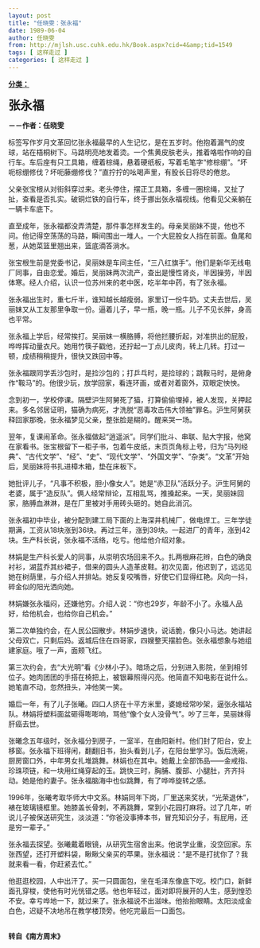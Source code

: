 ```yaml
---
layout: post
title: "任晓雯：张永福"
date: 1989-06-04
author: 任晓雯
from: http://mjlsh.usc.cuhk.edu.hk/Book.aspx?cid=4&amp;tid=1549
tags: [ 这样走过 ]
categories: [ 这样走过 ]
---
```


<div style="margin: 15px 10px 10px 0px;">
<div>
<span id="ctl00_ContentPlaceHolder1_chapter1_SubjectLabel" style="font-weight:bold;text-decoration:underline;">
   分类：
  </span>
</div>
<p>
<strong>
<font size="5">
    张永福
   </font>
</strong>
</p>
<p>
<strong>
   －－作者：任晓雯
  </strong>
</p>
<p>
  标签写作岁月文革回忆张永福最早的人生记忆，是在五岁时。他抱着漏气的皮球，站在梧桐树下。马路明亮地发着烫。一个焦黄皮肤老头，推着咯啦作响的自行车。车后座有只工具箱，缠着棕绳，悬着硬纸板，写着毛笔字“修棕绷”。“坏呃棕绷修伐？坏呃藤绷修伐？”直拧拧的吆喝声里，有股长日将尽的倦怠。
 </p>
<p>
  父亲张宝根从对街斜穿过来。老头停住，摆正工具箱，多缠一圈棕绳，又扯了扯，查看是否扎实。破铜烂铁的自行车，终于挪出张永福视线。他看见父亲躺在一辆卡车底下。
 </p>
<p>
  直至成年，张永福都没弄清楚，那件事怎样发生的。母亲吴丽妹不提，他也不问。他记得空荡荡的马路，瞬间围出一堆人。一个大屁股女人挡在前面。鱼尾和葱，从她菜篮里翘出来，篮底滴答淌水。
 </p>
<p>
  张宝根生前是党委书记，吴丽妹是车间主任，“三八红旗手”。他们是新华无线电厂同事，自由恋爱。婚后，吴丽妹两次流产，查出是慢性肾炎，半因操劳，半因体寒。经人介绍，认识一位苏州来的老中医，吃半年中药，有了张永福。
 </p>
<p>
  张永福出生时，重七斤半，谁知越长越瘦弱。家里订一份牛奶。丈夫去世后，吴丽妹又从工友那里争取一份。逼着儿子，早一瓶，晚一瓶。儿子不见长胖，身高也平常。
 </p>
<p>
  张永福上学后，经常挨打。吴丽妹一横胳膊，将他拦腰折起，对准拱出的屁股，哗哗挥动量衣尺。她用竹筷子戳他，还拧起一丁点儿皮肉，转上几转。打过一顿，成绩稍稍提升，很快又跌回中等。
 </p>
<p>
  张永福跟同学丢沙包时，是捡沙包的；打乒乓时，是捡球的；跳鞍马时，是俯身作“鞍马”的。他很少玩，放学回家，看连环画，或者对着窗外，双眼定怏怏。
 </p>
<p>
  念到初一，学校停课。隔壁沪生阿舅死了猫，打算偷偷埋掉，被人发现，关押起来。多名邻居证明，猫确为病死，才洗脱“恶毒攻击伟大领袖”罪名。沪生阿舅获释回家那晚，张永福梦见父亲，整张脸是糊的。醒来哭一场。
 </p>
<p>
  翌年，复课闹革命。张永福做起“逍遥派”。同学们批斗、串联、贴大字报，他窝在家看书。张宝根留下一柜子书，包着牛皮纸，末页页角标上号，归为“马列经典”、“古代文学”、“经”、“史”、“现代文学”、“外国文学”、“杂类”。“文革”开始后，吴丽妹将书扎进樟木箱，垫在床板下。
 </p>
<p>
  她批评儿子，“凡事不积极，胆小像女人”。她是“赤卫队”活跃分子。沪生阿舅的老婆，属于“造反队”。俩人经常辩论，互相乱骂，推搡起来。一天，吴丽妹回家，胳膊血淋淋，是在厂里被对手用砖头砸的。她自此消沉。
 </p>
<p>
  张永福初中毕业，被分配到建工局下面的上海深井机械厂，做电焊工。三年学徒期满，工资从18块涨到36块。再过三年，涨到39块。一起进厂的青年，涨到42块。生产科长说，张永福不活络，吃亏。他给他介绍对象。
 </p>
<p>
  林娟是生产科长爱人的同事，从崇明农场回来不久。扎两根麻花辫，白色的确良衬衫，湖蓝乔其纱裙子，借来的圆头人造革皮鞋。初次见面，他迟到了，远远见她在树荫里，与介绍人并排站。她反复咬嘴唇，好使它们显得红艳。风向一抖，碎金似的阳光洒向她。
 </p>
<p>
  林娟嫌张永福闷，还嫌他穷。介绍人说：“你也29岁，年龄不小了。永福人品好，给他机会，也给你自己机会。”
 </p>
<p>
  第二次单独约会，在人民公园散步。林娟步速快，说话脆，像只小马达。她讲起父母双亡，只剩后妈。返城后住在四哥家，四嫂整天摆脸色。张永福想象与她组建家庭。哦了一声，面颊飞红。
 </p>
<p>
  第三次约会，去“大光明”看《少林小子》。暗场之后，分别进入影院，坐到相邻位子。她肉团团的手搭在椅把上，被银幕照得闪亮。他简直不知电影在说什么。她笔直不动，忽然扭头，冲他笑一笑。
 </p>
<p>
  婚后一年，有了儿子张曦。四口人挤在十平方米里，婆媳经常吵架，逼张永福站队。林娟将塑料面盆砸得嘭嘭响，骂他“像个女人没骨气”。吵了三年，吴丽妹得肝癌去世。
 </p>
<p>
  张曦念五年级时，张永福分到房子，一室半，在曲阳新村。他们封了阳台，安上移窗。张永福下班得闲，翻翻旧书，抬头看到儿子，在阳台里学习。饭后洗碗，厨房窗口外，中年男女扎堆跳舞。林娟也在其中。她戴上全部饰品——金戒指、珍珠项链，和一块用红绳穿起的玉。跳快三时，胸脯、腹部、小腿肚，齐齐抖动。她是他的妻子。张永福脑海中也似跳舞，有了哗哗旋转之感。
 </p>
<p>
  1996年，张曦考取华师大中文系。林娟同年下岗，厂里送来奖状，“光荣退休”，裱在玻璃镜框里。她膝盖长骨刺，不再跳舞，常到小花园打麻将。过了几年，听说儿子被保送研究生，淡淡道：“你爸没事捧本书，冒充知识分子，有屁用，还是穷一辈子。”
 </p>
<p>
  张永福去探望。张曦戴着眼镜，从研究生宿舍出来。他说学业重，没空回家。东张西望，还打开塑料袋，瞅瞅父亲买的苹果。张永福说：“是不是打扰你了？我就来看一看，你赶紧去忙。”
 </p>
<p>
  他逛逛校园，人中出汗了。买一只圆面包，坐在毛泽东像底下吃。校门口，新鲜面孔穿梭，使他有时光恍错之感。他也年轻过，面对即将展开的人生，感到惶恐不安。幸亏哗地一下，就过来了。张永福说不出滋味。他抬抬眼睛。太阳淡成金白色，迟疑不决地吊在教学楼顶旁。他吃完最后一口面包。
 </p>
<p>
<br/>
<strong>
   转自《南方周末》
  </strong>
</p>
</div>
